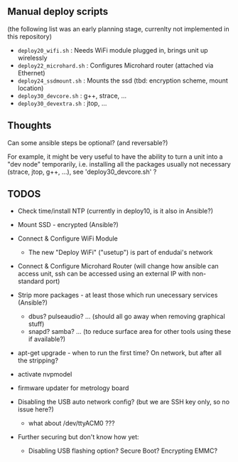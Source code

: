 
## Manual deploy scripts

(the following list was an early planning stage, currenlty not implemented in this repository)

* `deploy20_wifi.sh`      : Needs WiFi module plugged in, brings unit up wirelessly
* `deploy22_microhard.sh` : Configures Microhard router (attached via Ethernet)
* `deploy24_ssdmount.sh`  : Mounts the ssd (tbd: encryption scheme, mount location)
* `deploy30_devcore.sh`   : g++, strace, ...
* `deploy30_devextra.sh`  : jtop, ...


## Thoughts

Can some ansible steps be optional? (and reversable?)

For example, it might be very useful to have the ability to turn a unit into a "dev node" temporarily,
i.e. installing all the packages usually not necessary (strace, jtop, g++, ...), see 'deploy30_devcore.sh' ?

## TODOS

* Check time/install NTP (currently in deploy10, is it also in Ansible?)
* Mount SSD - encrypted (Ansible?)
* Connect & Configure WiFi Module
	* The new "Deploy WiFi" ("usetup") is part of endudai's network
* Connect & Configure Microhard Router (will change how ansible can access unit, ssh can be accessed using an external IP with non-standard port)
* Strip more packages - at least those which run unecessary services (Ansible?)
	* dbus? pulseaudio? ... (should all go away when removing graphical stuff)
	* snapd? samba? ... (to reduce surface area for other tools using these if available?)
* apt-get upgrade - when to run the first time? On network, but after all the stripping?

* activate nvpmodel
* firmware updater for metrology board

* Disabling the USB auto network config? (but we are SSH key only, so no issue here?)
	* what about /dev/ttyACM0 ???

* Further securing but don't know how yet:
	* Disabling USB flashing option? Secure Boot? Encrypting EMMC?

